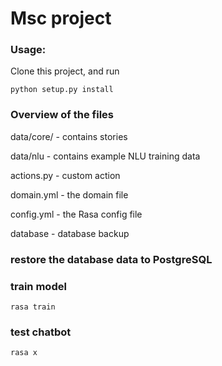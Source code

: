 # Msc project

### Usage:
Clone this project, and run

`python setup.py install`


### Overview of the files
data/core/ - contains stories

data/nlu - contains example NLU training data

actions.py - custom action

domain.yml - the domain file

config.yml - the Rasa config file

database - database backup

### restore the database data to PostgreSQL

### train model
`rasa train`

### test chatbot
`rasa x`
